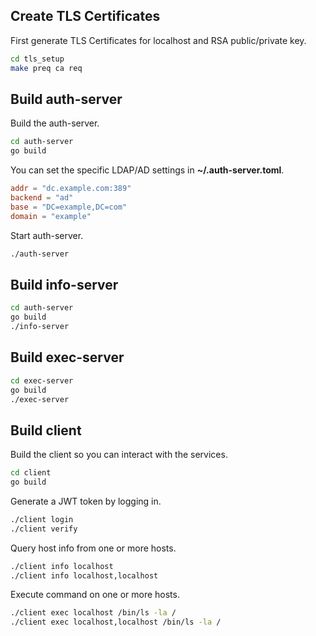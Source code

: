 ## Create TLS Certificates

First generate TLS Certificates for localhost and RSA public/private key.

```bash
cd tls_setup
make preq ca req
```

## Build auth-server

Build the auth-server.

```bash
cd auth-server
go build
```

You can set the specific LDAP/AD settings in **~/.auth-server.toml**.

```toml
addr = "dc.example.com:389"
backend = "ad"
base = "DC=example,DC=com"
domain = "example"
```

Start auth-server.

```bash
./auth-server
```

## Build info-server

```bash
cd auth-server
go build
./info-server
```

## Build exec-server

```bash
cd exec-server
go build
./exec-server
```

## Build client

Build the client so you can interact with the services.

```bash
cd client
go build
```

Generate a JWT token by logging in.

```bash
./client login
./client verify
```

Query host info from one or more hosts.

```bash
./client info localhost
./client info localhost,localhost
```

Execute command on one or more hosts.

```bash
./client exec localhost /bin/ls -la /
./client exec localhost,localhost /bin/ls -la /
```

